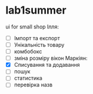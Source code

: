 # lab1summer
ui for small shop
Ілля:
- [ ] Імпорт та експорт
- [ ] Унікальність товару
- [ ] комбобокс
- [ ] зміна розміру вікон
Маркіян:
- [x] Списування та додавання
- [ ] пошук
- [ ] статистика
- [ ] перевірка назв
